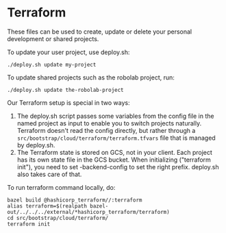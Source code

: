 # Terraform

These files can be used to create, update or delete your personal development
or shared projects.

To update your user project, use deploy.sh:

```shell
./deploy.sh update my-project
```

To update shared projects such as the robolab project, run:

```shell
./deploy.sh update the-robolab-project
```

Our Terraform setup is special in two ways:
 1. The deploy.sh script passes some variables from the config file in
    the named project as input to enable you to switch projects naturally.
    Terraform doesn't read the config directly, but rather through a
    `src/bootstrap/cloud/terraform/terraform.tfvars` file that is managed by
    deploy.sh.
 2. The Terraform state is stored on GCS, not in your client. Each project has
    its own state file in the GCS bucket. When initializing
    ("terraform init"), you need to set -backend-config to set the right prefix.
     deploy.sh also takes care of that.

To run terraform command locally, do:

```shell
bazel build @hashicorp_terraform//:terraform
alias terraform=$(realpath bazel-out/../../../external/*hashicorp_terraform/terraform)
cd src/bootstrap/cloud/terraform/
terraform init
```
